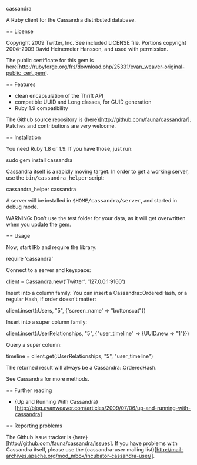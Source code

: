 cassandra

A Ruby client for the Cassandra distributed database. 

== License

Copyright 2009 Twitter, Inc. See included LICENSE file. Portions copyright 2004-2009 David Heinemeier Hansson, and used with permission.

The public certificate for this gem is here[http://rubyforge.org/frs/download.php/25331/evan_weaver-original-public_cert.pem]. 

== Features

* clean encapsulation of the Thrift API
* compatible UUID and Long classes, for GUID generation
* Ruby 1.9 compatibility

The Github source repository is {here}[http://github.com/fauna/cassandra/]. Patches and contributions are very welcome.

== Installation

You need Ruby 1.8 or 1.9. If you have those, just run:

  sudo gem install cassandra
  
Cassandra itself is a rapidly moving target. In order to get a working server, use the <tt>bin/cassandra_helper</tt> script:

  cassandra_helper cassandra
  
A server will be installed in <tt>$HOME/cassandra/server</tt>, and started in debug mode.

WARNING: Don't use the test folder for your data, as it will get overwritten when you update the gem.

== Usage
  
Now, start IRb and require the library:
  
  require 'cassandra'
  
Connect to a server and keyspace:
  
  client = Cassandra.new('Twitter', '127.0.0.1:9160')
  
Insert into a column family. You can insert a Cassandra::OrderedHash, or a regular Hash, if order doesn't matter:

  client.insert(:Users, "5", {'screen_name' => "buttonscat"})  

Insert into a super column family:

  client.insert(:UserRelationships, "5", {"user_timeline" => {UUID.new => "1"}})

Query a super column:

  timeline = client.get(:UserRelationships, "5", "user_timeline")
  
The returned result will always be a Cassandra::OrderedHash.

See Cassandra for more methods.

== Further reading

* {Up and Running With Cassandra}[http://blog.evanweaver.com/articles/2009/07/06/up-and-running-with-cassandra]

== Reporting problems

The Github issue tracker is {here}[http://github.com/fauna/cassandra/issues]. If you have problems with Cassandra itself, please use the {cassandra-user mailing list}[http://mail-archives.apache.org/mod_mbox/incubator-cassandra-user/].

